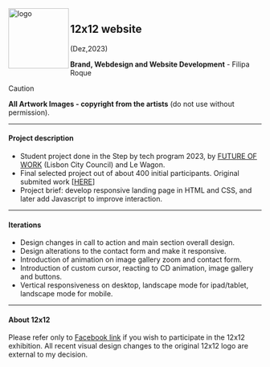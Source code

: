 <img align="left" alt="logo" width="120" src="https://filiparoque.github.io/12x12/imagens/1212gradientpink32.svg">

<h2>12x12 website</h2>
(Dez,2023)
  
**Brand, Webdesign and Website Development** - Filipa Roque

> [!Caution]
> **All Artwork Images - copyright from the artists** (do not use without permission).

---

#### Project description
- Student project done in the Step by tech program 2023, by [FUTURE OF WORK](https://www.linkedin.com/showcase/futureofworklisboa/) (Lisbon City Council) and Le Wagon. 
- Final selected project out of about 400 initial participants. Original submited work [[HERE](https://dozexdoze.github.io/12x12/)]
- Project brief: develop responsive landing page in HTML and CSS, and later add Javascript to improve interaction. 

---

#### Iterations 
- Design changes in call to action and main section overall design. 
- Design alterations to the contact form and make it responsive. 
- Introduction of animation on image gallery zoom and contact form.
- Introduction of custom cursor, reacting to CD animation, image gallery and buttons.
- Vertical responsiveness on desktop, landscape mode for ipad/tablet, landscape mode for mobile. 

---

#### About 12x12
Please refer only to [Facebook link](https://www.facebook.com/dozepordoze) if you wish to participate in the 12x12 exhibition.
All recent visual design changes to the original 12x12 logo are external to my decision. 
